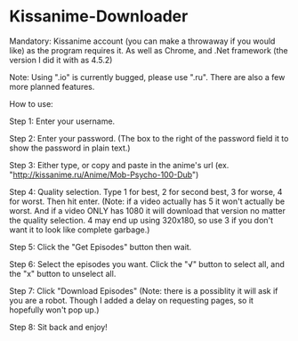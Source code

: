 # Kissanime-Downloader
Mandatory: Kissanime account (you can make a throwaway if you would like) as the program requires it. As well as Chrome, and .Net framework (the version I did it with as 4.5.2)

Note: Using ".io" is currently bugged, please use ".ru". There are also a few more planned features.

How to use:

Step 1: Enter your username.

Step 2: Enter your password. (The box to the right of the password field it to show the password in plain text.)

Step 3: Either type, or copy and paste in the anime's url (ex. "http://kissanime.ru/Anime/Mob-Psycho-100-Dub")

Step 4: Quality selection. Type 1 for best, 2 for second best, 3 for worse, 4 for worst. Then hit enter. (Note: if a video actually has 5 it won't actually be worst. And if a video ONLY has 1080 it will download that version no matter the quality selection. 4 may end up using 320x180, so use 3 if you don't want it to look like complete garbage.)

Step 5: Click the "Get Episodes" button then wait.

Step 6: Select the episodes you want. Click the "√" button to select all, and the "x" button to unselect all.

Step 7: Click "Download Episodes" (Note: there is a possiblity it will ask if you are a robot. Though I added a delay on requesting pages, so it hopefully won't pop up.)

Step 8: Sit back and enjoy!

